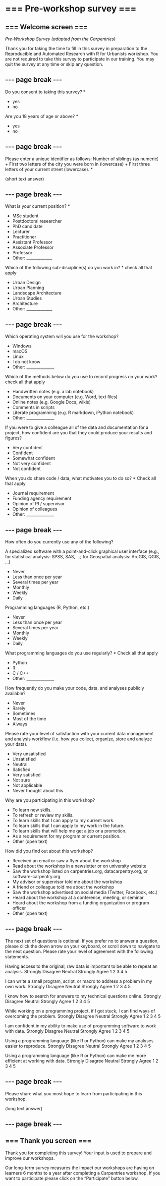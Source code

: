 # === Pre-workshop survey ===

## === Welcome screen ===

*Pre-Workshop Survey (adapted from the Carpentries)*

Thank you for taking the time to fill in this survey in preparation to the Reproducible and Automated Research with R for Urbanists workshop. You are not required to take this survey to participate in our training. You may quit the survey at any time or skip any question.

## --- page break ---

Do you consent to taking this survey? *

* yes
* no

Are you 18 years of age or above? *

* yes
* no

## --- page break ---

Please enter a unique identifier as follows: Number of siblings (as numeric) + First two letters of the city you were born in (lowercase) + First three letters of your current street (lowercase). *

(short text answer)

## --- page break ---

What is your current position? *

* MSc student
* Postdoctoral researcher
* PhD candidate
* Lecturer
* Practitioner
* Assistant Professor
* Associate Professor
* Professor
* Other: _____________

Which of the following sub-discipline(s) do you work in? *
check all that apply

* Urban Design
* Urban Planning
* Landscape Architecture
* Urban Studies
* Architecture
* Other: _____________

## --- page break ---

Which operating system will you use for the workshop?

* Windows
* macOS
* Linux
* I do not know
* Other: ______________

Which of the methods below do you use to record progress on your work?
check all that apply

* Handwritten notes (e.g. a lab notebook)
* Documents on your computer (e.g. Word, text files)
* Online notes (e.g. Google Docs, wikis)
* Comments in scripts
* Literate programming (e.g. R markdown, iPython notebook)
* Other: ______________

If you were to give a colleague all of the data and documentation for a project, how confident are you that they could produce your results and figures?

* Very confident
* Confident
* Somewhat confident
* Not very confident
* Not confident

When you do share code / data, what motivates you to do so? *
Check all that apply
* Journal requirement
* Funding agency requirement
* Opinion of PI / supervisor
* Opinion of colleagues
* Other: ______________

## --- page break ---

How often do you currently use any of the following?

A specialized software with a point-and-click graphical user interface (e.g., for statistical analysis: SPSS, SAS, …; for Geospatial analysis: ArcGIS, QGIS, …)

* Never
* Less than once per year
* Several times per year
* Monthly
* Weekly
* Daily

Programming languages (R, Python, etc.)

* Never
* Less than once per year
* Several times per year
* Monthly
* Weekly
* Daily

What programming languages do you use regularly? *
Check all that apply
* Python
* R
* C / C++
* Other: ______________

How frequently do you make your code, data, and analyses publicly available?
* Never
* Rarely
* Sometimes
* Most of the time
* Always

Please rate your level of satisfaction with your current data management and analysis workflow (i.e. how you collect, organize, store and analyze your data).

* Very unsatisfied
* Unsatisfied
* Neutral
* Satisfied
* Very satisfied
* Not sure
* Not applicable
* Never thought about this

Why are you participating in this workshop?

* To learn new skills.
* To refresh or review my skills.
* To learn skills that I can apply to my current work.
* To learn skills that I can apply to my work in the future.
* To learn skills that will help me get a job or a promotion.
* As a requirement for my program or current position.
* Other (open text)

How did you find out about this workshop?

* Received an email or saw a flyer about the workshop
* Read about the workshop in a newsletter or on university website
* Saw the workshop listed on carpentries.org, datacarpentry.org, or software-carpentry.org
* My advisor or supervisor told me about the workshop
* A friend or colleague told me about the workshop
* Saw the workshop advertised on social media (Twitter, Facebook, etc.)
* Heard about the workshop at a conference, meeting, or seminar
* Heard about the workshop from a funding organization or program officer
* Other (open text)

## --- page break ---

The next set of questions is optional. If you prefer no to answer a question, please click the down arrow on your keyboard, or scroll down to navigate to the next question. Please rate your level of agreement with the following statements.

Having access to the original, raw data is important to be able to repeat an analysis.
Strongly Disagree		Neutral		Strongly Agree
1	2	3	4	5

I can write a small program, script, or macro to address a problem in my own work.
Strongly Disagree		Neutral		Strongly Agree
1	2	3	4	5

I know how to search for answers to my technical questions online.
Strongly Disagree		Neutral		Strongly Agree
1	2	3	4	5

While working on a programming project, if I got stuck, I can find ways of overcoming the problem.
Strongly Disagree		Neutral		Strongly Agree
1	2	3	4	5

I am confident in my ability to make use of programming software to work with data.
Strongly Disagree		Neutral		Strongly Agree
1	2	3	4	5

Using a programming language (like R or Python) can make my analyses easier to reproduce.
Strongly Disagree		Neutral		Strongly Agree
1	2	3	4	5

Using a programming language (like R or Python) can make me more efficient at working with data.
Strongly Disagree		Neutral		Strongly Agree
1	2	3	4	5

## --- page break ---

Please share what you most hope to learn from participating in this workshop.

(long text answer)

## --- page break ---

## === Thank you screen ===

Thank you for completing this survey! Your input is used to prepare and improve our workshops.

Our long-term survey measures the impact our workshops are having on learners 6 months to a year after completing a Carpentries workshop. If you want to participate please click on the “Participate” button below.